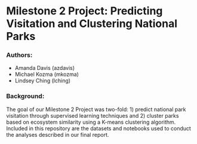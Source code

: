 # Milestone 2 Project: Predicting Visitation and Clustering National Parks 

### Authors:
- Amanda Davis (azdavis)
- Michael Kozma (mkozma)
- Lindsey Ching (lching)

### Background:
The goal of our Milestone 2 Project was two-fold: 1) predict national park visitation through supervised learning techniques and 2) cluster parks based on ecosystem similarity using a K-means clustering algorithm. Included in this repository are the datasets and notebooks used to conduct the analyses described in our final report.
